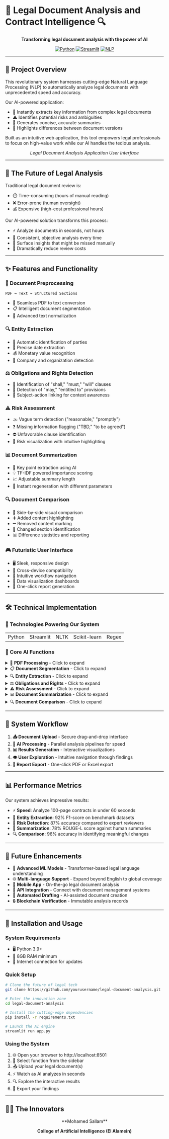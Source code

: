 # 🤖 Legal Document Analysis and Contract Intelligence 🔍

<div align="center">
  
  **Transforming legal document analysis with the power of AI**
  
  [![Python](https://img.shields.io/badge/Python-3.9+-blue?style=for-the-badge&logo=python&logoColor=white)](https://www.python.org/)
  [![Streamlit](https://img.shields.io/badge/Streamlit-1.29.0-FF4B4B?style=for-the-badge&logo=streamlit&logoColor=white)](https://streamlit.io/)
  [![NLP](https://img.shields.io/badge/NLP-Powered-00FFFF?style=for-the-badge&logo=nlp&logoColor=white)](https://www.nltk.org/)
  
</div>

---

## 🚀 Project Overview

This revolutionary system harnesses cutting-edge Natural Language Processing (NLP) to automatically analyze legal documents with unprecedented speed and accuracy. 

Our AI-powered application:
- 📄 Instantly extracts key information from complex legal documents
- ⚠️ Identifies potential risks and ambiguities
- 📝 Generates concise, accurate summaries
- 🔄 Highlights differences between document versions

Built as an intuitive web application, this tool empowers legal professionals to focus on high-value work while our AI handles the tedious analysis.

<div align="center">
  <!-- One main UI image placeholder - replace with your actual UI screenshot -->
  <p><i>Legal Document Analysis Application User Interface</i></p>
</div>

---

## 🌟 The Future of Legal Analysis

Traditional legal document review is:
- ⏱️ Time-consuming (hours of manual reading)
- ❌ Error-prone (human oversight)
- 💰 Expensive (high-cost professional hours)

Our AI-powered solution transforms this process:
- ⚡ Analyze documents in seconds, not hours
- 🎯 Consistent, objective analysis every time
- 💎 Surface insights that might be missed manually
- 💸 Dramatically reduce review costs

---

## ✨ Features and Functionality

### 🔄 Document Preprocessing
```
PDF → Text → Structured Sections
```
- 📄 Seamless PDF to text conversion
- 📋 Intelligent document segmentation
- 🧹 Advanced text normalization

### 🔍 Entity Extraction
- 👥 Automatic identification of parties
- 📅 Precise date extraction
- 💰 Monetary value recognition
- 🏢 Company and organization detection

### ⚖️ Obligations and Rights Detection
- 📝 Identification of "shall," "must," "will" clauses
- 🔑 Detection of "may," "entitled to" provisions
- 🔄 Subject-action linking for context awareness

### ⚠️ Risk Assessment
- 🌫️ Vague term detection ("reasonable," "promptly")
- ❓ Missing information flagging ("TBD," "to be agreed")
- ⛔ Unfavorable clause identification
- 🚨 Risk visualization with intuitive highlighting

### 📊 Document Summarization
- 🔑 Key point extraction using AI
- 💡 TF-IDF powered importance scoring
- 📈 Adjustable summary length
- 🔄 Instant regeneration with different parameters

### 🔍 Document Comparison
- 👀 Side-by-side visual comparison
- ➕ Added content highlighting
- ➖ Removed content marking
- 🔄 Changed section identification
- 📊 Difference statistics and reporting

### 🎮 Futuristic User Interface
- 🖥️ Sleek, responsive design
- 📱 Cross-device compatibility
- 🧠 Intuitive workflow navigation
- 🌈 Data visualization dashboards
- 💾 One-click report generation

---

## 🛠️ Technical Implementation

### 🧰 Technologies Powering Our System

<div align="center">
  <table>
    <tr>
      <td align="center">Python</td>
      <td align="center">Streamlit</td>
      <td align="center">NLTK</td>
      <td align="center">Scikit-learn</td>
      <td align="center">Regex</td>
    </tr>
  </table>
</div>

### 🧠 Core AI Functions

<details>
<summary>📄 <b>PDF Processing</b> - Click to expand</summary>

```python
def convert_pdf_to_text(pdf_file):
    """Extract text from uploaded PDF file using advanced OCR techniques"""
    # Uses PyPDF2 to extract text from each page of the document
```
</details>

<details>
<summary>📋 <b>Document Segmentation</b> - Click to expand</summary>

```python
def segment_legal_document(text):
    """Segment legal document into sections using AI pattern recognition"""
    # Uses sophisticated regex patterns to identify section headers
```
</details>

<details>
<summary>🔍 <b>Entity Extraction</b> - Click to expand</summary>

```python
def extract_legal_entities(text):
    """Extract entities using advanced pattern recognition algorithms"""
    # Employs contextual pattern matching to identify key entities
```
</details>

<details>
<summary>⚖️ <b>Obligations and Rights</b> - Click to expand</summary>

```python
def extract_obligations_and_rights(text):
    """Extract obligations and rights using semantic analysis"""
    # Identifies sentences containing obligation/right indicators
```
</details>

<details>
<summary>⚠️ <b>Risk Assessment</b> - Click to expand</summary>

```python
def assess_legal_risks(text):
    """Identify potential risks using sophisticated linguistic analysis"""
    # Detects patterns indicating vague terms and potential issues
```
</details>

<details>
<summary>📊 <b>Document Summarization</b> - Click to expand</summary>

```python
def extractive_summarization(text, ratio=0.3):
    """Generate concise summaries using AI importance ranking"""
    # Uses TF-IDF and cosine similarity for intelligent sentence selection
```
</details>

<details>
<summary>🔍 <b>Document Comparison</b> - Click to expand</summary>

```python
def compare_legal_documents(doc1, doc2):
    """Compare documents using advanced diff algorithms"""
    # Employs structural and semantic comparison techniques
```
</details>

---

## 🔄 System Workflow

1. **📤 Document Upload** - Secure drag-and-drop interface
2. **🔄 AI Processing** - Parallel analysis pipelines for speed
3. **📊 Results Generation** - Interactive visualizations
4. **👁️ User Exploration** - Intuitive navigation through findings
5. **📑 Report Export** - One-click PDF or Excel export

---

## 📊 Performance Metrics

Our system achieves impressive results:
- ⚡ **Speed**: Analyze 100-page contracts in under 60 seconds
- 🎯 **Entity Extraction**: 92% F1-score on benchmark datasets
- 🧠 **Risk Detection**: 87% accuracy compared to expert reviewers
- 📝 **Summarization**: 78% ROUGE-L score against human summaries
- 🔍 **Comparison**: 96% accuracy in identifying meaningful changes

---

## 🔮 Future Enhancements

- 🧠 **Advanced ML Models** - Transformer-based legal language understanding
- 🌐 **Multi-language Support** - Expand beyond English to global coverage
- 📱 **Mobile App** - On-the-go legal document analysis
- 🔌 **API Integration** - Connect with document management systems
- 🤖 **Automated Drafting** - AI-assisted document creation
- 🔒 **Blockchain Verification** - Immutable analysis records

---

## 🚀 Installation and Usage

### System Requirements
- 🖥️ Python 3.9+
- 💾 8GB RAM minimum
- 🔄 Internet connection for updates

### Quick Setup
```bash
# Clone the future of legal tech
git clone https://github.com/yourusername/legal-document-analysis.git

# Enter the innovation zone
cd legal-document-analysis

# Install the cutting-edge dependencies
pip install -r requirements.txt

# Launch the AI engine
streamlit run app.py
```

### Using the System
1. 🌐 Open your browser to http://localhost:8501
2. 📂 Select function from the sidebar
3. 📤 Upload your legal document(s)
4. ⚡ Watch as AI analyzes in seconds
5. 🔍 Explore the interactive results
6. 💾 Export your findings

---

## 👨‍💻 The Innovators

<div align="center">  
  **Mohamed Sallam**
  
  **College of Artificial Intelligence (El Alamein)**  
  
</div>
